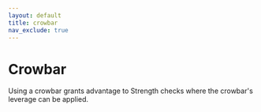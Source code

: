 ```yaml
---
layout: default
title: crowbar
nav_exclude: true
---
```


# Crowbar

Using a crowbar grants advantage to Strength checks where the crowbar's leverage can be applied.

